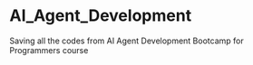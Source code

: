 # AI_Agent_Development
Saving all the codes from AI Agent Development Bootcamp for Programmers course
